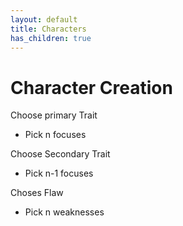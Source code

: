 ```yaml
---
layout: default
title: Characters
has_children: true
---
```


# Character Creation

Choose primary Trait

- Pick n focuses

Choose Secondary Trait

- Pick n-1 focuses

Choses Flaw

- Pick n weaknesses